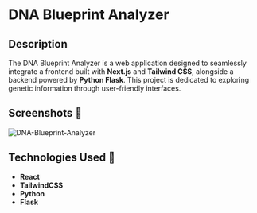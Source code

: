 # DNA Blueprint Analyzer 

## Description

The DNA Blueprint Analyzer is a web application designed to seamlessly integrate a frontend built with **Next.js** and **Tailwind CSS**, alongside a backend powered by **Python Flask**. This project is dedicated to exploring genetic information through user-friendly interfaces.

## Screenshots 📸
![DNA-Blueprint-Analyzer](/frontend/public/DNA-Blueprint-Analyzer.gif)

## Technologies Used 🔪 

- **React**
- **TailwindCSS**
- **Python**
- **Flask**